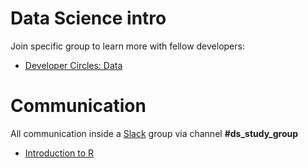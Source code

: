 # Data Science intro 

Join specific group to learn more with fellow developers: 
- [Developer Circles: Data](https://www.facebook.com/groups/138761710178602/)

 # Communication

All communication inside a  [Slack](https://join.slack.com/t/devckyiv/shared_invite/zt-cck4qiyp-169_rUFUjZyHJg_f9orQXg) group via channel **#ds_study_group** 


- [Introduction to R](https://learn.datacamp.com/courses/free-introduction-to-r)


